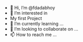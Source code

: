 - 👋 Hi, I’m @fdadabhoy
- 👀 I’m interested in 
- My first Project
- 🌱 I’m currently learning ...
- 💞️ I’m looking to collaborate on ...
- 📫 How to reach me ...

<!---
fdadabhoy/fdadabhoy is a ✨ special ✨ repository because its `README.md` (this file) appears on your GitHub profile.
You can click the Preview link to take a look at your changes.
--->
